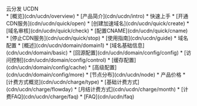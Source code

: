 <div class="sidebar_title icon__ucdn"> 云分发 UCDN</div>
*  [概览](cdn/ucdn/overview)    
*  [产品简介](cdn/ucdn/intro)    
*  快速上手    
    * [开通CDN服务](cdn/ucdn/quick/open)
    * [创建加速域名](cdn/ucdn/quick/create)
    * [域名审核](cdn/ucdn/quick/check)
    * [配置CNAME](cdn/ucdn/quick/cname)
    * [停止CDN服务](cdn/ucdn/quick/stop)       
* [使用指南](cdn/ucdn/guide)    
    * 域名配置
      * [概述](cdn/ucdn/domain/domain1)
      * [域名基础信息](cdn/ucdn/domain/basic)
      * [回源配置](cdn/ucdn/domain/config/config)
      * [访问控制](cdn/ucdn/domain/config/control)
      * [缓存配置](cdn/ucdn/domain/config/cache)
      * [高级配置](cdn/ucdn/domain/config/more)
* [节点分布](cdn/ucdn/node)   
* 产品价格    
    * [计费方式概览](cdn/ucdn/charge/type)
    * [基础计费方式](cdn/ucdn/charge/flowday)
    * [月结计费方式](cdn/ucdn/charge/month)
    * [计费FAQ](cdn/ucdn/charge/faq)	
* [FAQ](cdn/ucdn/faq)
  
  ​    


​    

